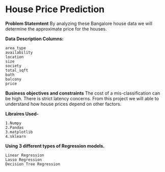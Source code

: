 # House Price Prediction

**Problem Statemtent**
By analyzing these Bangalore house data we will determine the approximate price for the houses.

**Data Description Columns:**

	area_type
	availability
	location
	size
	society
	total_sqft
	bath
	balcony
	price

**Business objectives and constraints**
The cost of a mis-classification can be high.
There is strict latency concerns.
From this project we will able to understand how house prices depend on other factors.

**Libraires Used-**

	1.Numpy
	2.Pandas
	3.matplotlib
	4.sklearn

**Using 3 different types of Regression models.**
	
	Linear Regression
	Lasso Regression
	Decision Tree Regression
